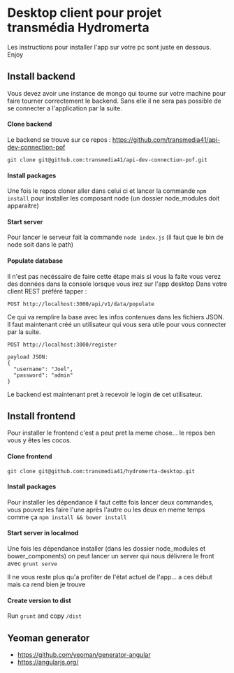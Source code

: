 # Desktop client pour projet transmédia Hydromerta

Les instructions pour installer l'app sur votre pc sont juste en dessous. Enjoy

## Install backend
Vous devez avoir une instance de mongo qui tourne sur votre machine pour faire
tourner correctement le backend. Sans elle il ne sera pas possible de se connecter
a l'application par la suite.

#### Clone backend
Le backend se trouve sur ce repos :
https://github.com/transmedia41/api-dev-connection-pof

    git clone git@github.com:transmedia41/api-dev-connection-pof.git

#### Install packages
Une fois le repos cloner aller dans celui ci et lancer la commande `npm install` pour
installer les composant node (un dossier node_modules doit apparaitre)

#### Start server
Pour lancer le serveur fait la commande `node index.js` (il faut que le bin de node soit dans le path)

#### Populate database
Il n'est pas necéssaire de faire cette étape mais si vous la faite vous verez 
des données dans la console lorsque vous irez sur l'app desktop
Dans votre client REST préféré tapper :

    POST http://localhost:3000/api/v1/data/populate
    
Ce qui va remplire la base avec les infos contenues dans les fichiers JSON. Il faut maintenant créé un
utilisateur qui vous sera utile pour vous connecter par la suite.

    POST http://localhost:3000/register
    
    payload JSON:
    {
      "username": "Joel",
      "password": "admin"
    }
    
Le backend est maintenant pret à recevoir le login de cet utilisateur.

## Install frontend
Pour installer le frontend c'est a peut pret la meme chose... le repos ben vous y êtes les cocos.

#### Clone frontend

    git clone git@github.com:transmedia41/hydromerta-desktop.git

#### Install packages
Pour installer les dépendance il faut cette fois lancer deux commandes, vous pouvez les faire l'une après
l'autre ou les deux en meme temps comme ça `npm install && bower install`

#### Start server in localmod
Une fois les dépendance installer (dans les dossier node_modules et bower_components) on peut lancer
un server qui nous délivrera le front avec `grunt serve`

Il ne vous reste plus qu'a profiter de l'état actuel de l'app... a ces début mais ca rend bien je trouve

#### Create version to dist
Run `grunt` and copy `/dist`


## Yeoman generator
 * https://github.com/yeoman/generator-angular
 * https://angularjs.org/
